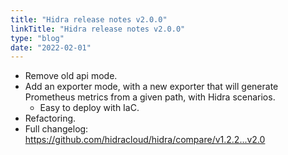 ```yaml
---
title: "Hidra release notes v2.0.0"
linkTitle: "Hidra release notes v2.0.0"
type: "blog"
date: "2022-02-01"
---
```


- Remove old api mode.
- Add an exporter mode, with a new exporter that will generate Prometheus metrics from a given path, with Hidra scenarios.
  - Easy to deploy with IaC.
- Refactoring.
- Full changelog: https://github.com/hidracloud/hidra/compare/v1.2.2...v2.0